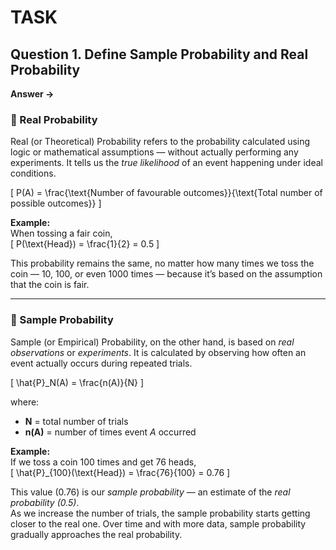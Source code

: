 # TASK

## Question 1. Define Sample Probability and Real Probability

**Answer →**

### 🔹 Real Probability
Real (or Theoretical) Probability refers to the probability calculated using logic or mathematical assumptions — without actually performing any experiments. It tells us the *true likelihood* of an event happening under ideal conditions.

\[
P(A) = \frac{\text{Number of favourable outcomes}}{\text{Total number of possible outcomes}}
\]

**Example:**  
When tossing a fair coin,  
\[
P(\text{Head}) = \frac{1}{2} = 0.5
\]  

This probability remains the same, no matter how many times we toss the coin — 10, 100, or even 1000 times — because it’s based on the assumption that the coin is fair.

---

### 🔹 Sample Probability
Sample (or Empirical) Probability, on the other hand, is based on *real observations* or *experiments*. It is calculated by observing how often an event actually occurs during repeated trials.

\[
\hat{P}_N(A) = \frac{n(A)}{N}
\]

where:  
- **N** = total number of trials  
- **n(A)** = number of times event *A* occurred  

**Example:**  
If we toss a coin 100 times and get 76 heads,  
\[
\hat{P}_{100}(\text{Head}) = \frac{76}{100} = 0.76
\]  

This value (0.76) is our *sample probability* — an estimate of the *real probability (0.5)*.  
As we increase the number of trials, the sample probability starts getting closer to the real one.
Over time and with more data, sample probability gradually approaches the real probability.
 